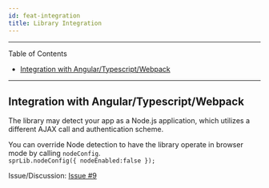 ```yaml
---
id: feat-integration
title: Library Integration
---
```

**************************************************************************************************
Table of Contents
- [Integration with Angular/Typescript/Webpack](#integration-with-angulartypescriptwebpack)
**************************************************************************************************

## Integration with Angular/Typescript/Webpack

The library may detect your app as a Node.js application, which utilizes a different AJAX
call and authentication scheme.

You can override Node detection to have the library operate in browser mode by calling `nodeConfig`.  
`sprLib.nodeConfig({ nodeEnabled:false });`

Issue/Discussion: [Issue #9](https://github.com/gitbrent/SpRestLib/issues/9)
